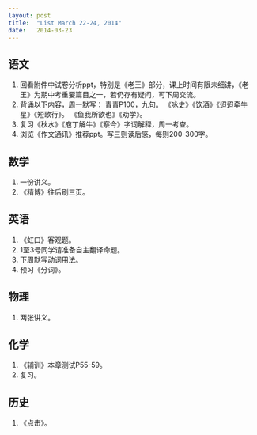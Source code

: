 ```yaml
---
layout: post
title:  "List March 22-24, 2014"
date:   2014-03-23
---
```

语文
----
1. 回看附件中试卷分析ppt，特别是《老王》部分，课上时间有限未细讲，《老王》为期中考重要篇目之一，若仍存有疑问，可下周交流。
2. 背诵以下内容，周一默写：
青青P100，九句。
《咏史》《饮酒》《迢迢牵牛星》《短歌行》。
《鱼我所欲也》《劝学》。
3. 复习《秋水》《庖丁解牛》《察今》字词解释，周一考查。
4. 浏览《作文通讯》推荐ppt。写三则读后感，每则200-300字。

数学
----
1. 一份讲义。
2. 《精博》往后刷三页。

英语
----
1. 《虹口》客观题。
2. 1至3号同学请准备自主翻译命题。
3. 下周默写动词用法。
4. 预习《分词》。

物理
----
1. 两张讲义。

化学
----
1. 《辅训》本章测试P55-59。
2. 复习。

历史
----
1. 《点击》。